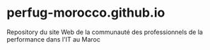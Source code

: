 perfug-morocco.github.io
======================
Repository du site Web de la communauté des professionnels de la performance dans l'IT au Maroc
